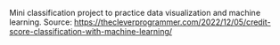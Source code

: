 Mini classification project to practice data visualization and machine learning.
Source: https://thecleverprogrammer.com/2022/12/05/credit-score-classification-with-machine-learning/
